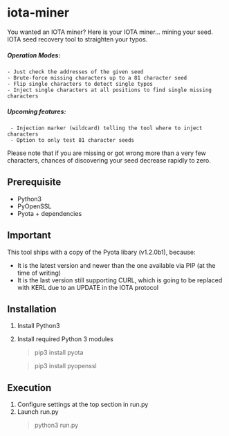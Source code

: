 # iota-miner
You wanted an IOTA miner? Here is your IOTA miner... mining your seed. IOTA seed recovery tool to straighten your typos.

##### Operation Modes:

    - Just check the addresses of the given seed  
    - Brute-force missing characters up to a 81 character seed  
    - Flip single characters to detect single typos  
    - Inject single characters at all positions to find single missing characters
  
##### Upcoming features:

     - Injection marker (wildcard) telling the tool where to inject characters
     - Option to only test 81 character seeds
     
Please note that if you are missing or got wrong more than a very few characters, chances of discovering your seed decrease rapidly to zero.

## Prerequisite
- Python3
- PyOpenSSL
- Pyota + dependencies

## Important
This tool ships with a copy of the Pyota libary (v1.2.0b1), because:
- It is the latest version and newer than the one available via PIP (at the time of writing)
- It is the last version still supporting CURL, which is going to be replaced with KERL due to an UPDATE in the IOTA protocol

## Installation
1) Install Python3
2) Install required Python 3 modules
    > pip3 install pyota
    
    > pip3 install pyopenssl

## Execution
1) Configure settings at the top section in run.py
2) Launch run.py
    > python3 run.py
